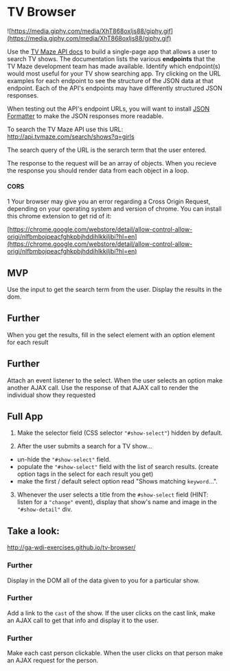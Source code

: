 # TV Browser

![https://media.giphy.com/media/XhT868oxljs88/giphy.gif](https://media.giphy.com/media/XhT868oxljs88/giphy.gif)

Use the [TV Maze API docs](http://www.tvmaze.com/api) to build a single-page app that allows a user to search TV shows. The documentation lists the various **endpoints** that the TV Maze development team has made available. Identify which endpoint(s) would most useful for your TV show searching app. Try clicking on the URL examples for each endpoint to see the structure of the JSON data at that endpoint. Each of the API's endpoints may have differently structured JSON responses.

When testing out the API's endpoint URLs, you will want to install [JSON Formatter](https://chrome.google.com/webstore/detail/json-formatter/bcjindcccaagfpapjjmafapmmgkkhgoa?hl=en) to make the JSON responses more readable.

To search the TV Maze API use this URL: http://api.tvmaze.com/search/shows?q=girls

The search query of the URL is the serarch term that the user entered.

The response to the request will be an array of objects. When you recieve the response you should render data from each object in a loop.

#### CORS
1
Your browser may give you an error regarding a Cross Origin Request, depending on your operating system and version of chrome.  You can install this chrome extension to get rid of it:

[https://chrome.google.com/webstore/detail/allow-control-allow-origi/nlfbmbojpeacfghkpbjhddihlkkiljbi?hl=en](https://chrome.google.com/webstore/detail/allow-control-allow-origi/nlfbmbojpeacfghkpbjhddihlkkiljbi?hl=en)

## MVP
Use the input to get the search term from the user. Display the results in the dom.

## Further
When you get the results, fill in the select element with an option element for each result

## Further
Attach an event listener to the select. When the user selects an option make another AJAX call. Use the response of that AJAX call to render the individual show they requested


## Full App

 1. Make the selector field (CSS selector `"#show-select"`) hidden by default.

 2. After the user submits a search for a TV show...
  - un-hide the `"#show-select"` field.
  - populate the `"#show-select"` field with the list of search results. (create option tags in the select for each result you get)
  - make the first / default select option read "Shows matching `keyword`…".

 3. Whenever the user selects a title from the `#show-select` field (HINT: listen for a `"change"` event), display that show's name and image in the `"#show-detail"` div.

## Take a look:

http://ga-wdi-exercises.github.io/tv-browser/

### Further
Display in the DOM all of the data given to you for a particular show.

### Further
Add a link to the `cast` of the show.
If the user clicks on the cast link, make an AJAX call to get that info and display it to the user.

### Further
Make each cast person clickable. When the user clicks on that person make an AJAX request for the person.
